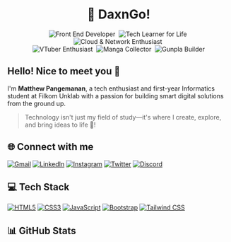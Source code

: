 <h1 align="center">🍞 DaxnGo!</h1>

<p align="center">
  <img src="https://img.shields.io/badge/Front_End_Developer-5a656b?style=for-the-badge" alt="Front End Developer"/>&nbsp;
  <img src="https://img.shields.io/badge/Tech_Learner_for_Life-ff7c43?style=for-the-badge" alt="Tech Learner for Life"/>&nbsp;
  <img src="https://img.shields.io/badge/Cloud_&_Network-2b6777?style=for-the-badge" alt="Cloud & Network Enthusiast"/>&nbsp;
  <br>
  <img src="https://img.shields.io/badge/VTuber_Enthusiast-8A2BE2?style=for-the-badge" alt="VTuber Enthusiast"/>&nbsp;
  <img src="https://img.shields.io/badge/Manga_Collector-4F4F4F?style=for-the-badge" alt="Manga Collector"/>&nbsp;
  <img src="https://img.shields.io/badge/Gunpla_Builder-0047AB?style=for-the-badge" alt="Gunpla Builder"/>
</p>

<h2 align="left">Hello! Nice to meet you 👋</h2>

I'm **Matthew Pangemanan**, a tech enthusiast and first-year Informatics student at Filkom Unklab with a passion for building smart digital solutions from the ground up.

> Technology isn't just my field of study—it's where I create, explore, and bring ideas to life 🚀!



## 🌐 Connect with me

[![Gmail](https://img.shields.io/badge/Gmail-D14836?style=flat-square&logo=gmail&logoColor=white)](mailto:matthewpangemanan15@gmail.com)
[![LinkedIn](https://img.shields.io/badge/LinkedIn-0A66C2?style=flat-square&logo=linkedin&logoColor=white)](https://www.linkedin.com/in/matthew-pangemanan/)
[![Instagram](https://img.shields.io/badge/Instagram-E4405F?style=flat-square&logo=instagram&logoColor=white)](https://www.instagram.com/mattcodes/)
[![Twitter](https://img.shields.io/badge/Twitter-1DA1F2?style=flat-square&logo=twitter&logoColor=white)](https://twitter.com/hellopassingby)
[![Discord](https://img.shields.io/badge/Discord-5865F2?style=flat-square&logo=discord&logoColor=white)](https://discord.gg/your-invite-code)



## 💻 Tech Stack

[![HTML5](https://img.shields.io/badge/HTML5-E34F26?style=flat-square&logo=html5&logoColor=white)](#)
[![CSS3](https://img.shields.io/badge/CSS3-1572B6?style=flat-square&logo=css3&logoColor=white)](#)
[![JavaScript](https://img.shields.io/badge/JavaScript-F7DF1E?style=flat-square&logo=javascript&logoColor=black)](#)
[![Bootstrap](https://img.shields.io/badge/Bootstrap-7952B3?style=flat-square&logo=bootstrap&logoColor=white)](#)
[![Tailwind CSS](https://img.shields.io/badge/Tailwind_CSS-38B2AC?style=flat-square&logo=tailwind-css&logoColor=white)](#)



## 📊 GitHub Stats





